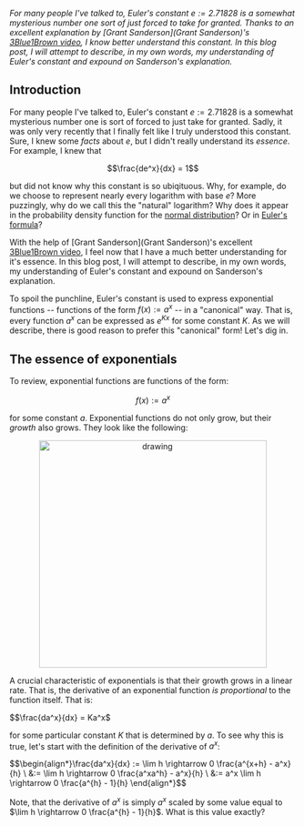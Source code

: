 _For many people I've talked to, Euler's constant $e := 2.71828$ is a somewhat mysterious number one sort of just forced to take for granted. Thanks to an excellent explanation by [Grant Sanderson](Grant Sanderson)'s [3Blue1Brown video](https://www.youtube.com/watch?v=m2MIpDrF7Es), I know better understand this constant.  In this blog post, I will attempt to describe, in my own words, my understanding of Euler's constant and expound on Sanderson's explanation._

Introduction
------------

For many people I've talked to, Euler's constant $e := 2.71828$ is a somewhat mysterious number one is sort of forced to just take for granted. Sadly, it was only very recently that I finally felt like I truly understood this constant. Sure, I knew some _facts_ about $e$, but I didn't really understand its _essence_. For example, I knew that 

$$\frac{de^x}{dx} = 1$$

but did not know why this constant is so ubiqituous. Why, for example, do we choose to represent nearly every logarithm with base $e$? More puzzingly, why do we call this the "natural" logarithm? Why does it appear in the probability density function for the [normal distribution](https://en.wikipedia.org/wiki/Normal_distribution)? Or in [Euler's formula](https://en.wikipedia.org/wiki/Euler%27s_formula)? 

With the help of [Grant Sanderson](Grant Sanderson)'s excellent [3Blue1Brown video](https://www.youtube.com/watch?v=m2MIpDrF7Es), I feel now that I have a much better understanding for it's essence. In this blog post, I will attempt to describe, in my own words, my understanding of Euler's constant and expound on Sanderson's explanation.

To spoil the punchline, Euler's constant is used to express exponential functions -- functions of the form $f(x) := a^x$ -- in a "canonical" way. That is, every function $a^x$ can be expressed as $e^{Kx}$ for some constant $K$. As we will describe, there is good reason to prefer this "canonical" form! Let's dig in.

The essence of exponentials
---------------------------

To review, exponential functions are functions of the form:

$$f(x) := a^x$$

for some constant $a$. Exponential functions do not only grow, but their _growth_ also grows. They look like the following:

<center><img src="https://raw.githubusercontent.com/mbernste/mbernste.github.io/master/images/exponential.png" alt="drawing" width="400"/></center>

A crucial characteristic of exponentials is that their growth grows in a linear rate. That is, the derivative of an exponential function _is proportional_ to the function itself. That is:

$$\frac{da^x}{dx} = Ka^x$

for some particular constant $K$ that is determined by $a$. To see why this is true, let's start with the definition of the derivative of $a^x$:

$$\begin{align*}\frac{da^x}{dx} := \lim h \rightarrow 0 \frac{a^{x+h} - a^x}{h} \\ &:= \lim h \rightarrow 0 \frac{a^xa^h} - a^x}{h} \\ &:= a^x \lim h \rightarrow 0 \frac{a^{h} - 1}{h} \end{align*}$$

Note, that the derivative of $a^x$ is simply $a^x$ scaled by some value equal to $\lim h \rightarrow 0 \frac{a^{h} - 1}{h}$. What is this value exactly?
